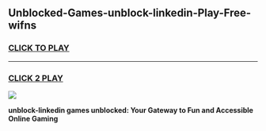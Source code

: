 
## Unblocked-Games-unblock-linkedin-Play-Free-wifns
<h3>
<a href="https://premium76.site?title=unblock-linkedin&ref=18A1">CLICK TO PLAY</a></h3>
<hr>

<h3>
<a href="https://premium76.site?title=unblock-linkedin&ref=18A1">CLICK 2 PLAY</a>
  
</h3>

<a href="https://premium76.site?title=unblock-linkedin&ref=18A1"><img src="https://clearcache.store/games.png"></a>


**unblock-linkedin games unblocked: Your Gateway to Fun and Accessible Online Gaming**
